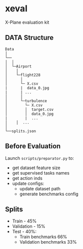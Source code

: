 # xeval
X-Plane evaluation kit

## DATA Structure

```
Data   
│
└──
│  │
│  └─Airport
│    │
│    └─flight228
│      │
│      └─ X.csv
|      |  data_0.jpg
|      | ...
│      │
│      └─turbulence
│        └─ X.csv
│        │  target.csv
│        │  data_0.jpg
|        |  ...
│    │  ...
│
└──splits.json
```

## Before Evaluation
Launch `scripts/preparator.py` to:
* get dataset feature size
* get supervised tasks names
* get action inds
* update configs:
  * update dataset path
  * generate benchmarks config

## Splits
* Train - 45%
* Validation - 15%
* Test - 40%:
  * Train benchmarks 66%
  * Validation benchmarks 33%
